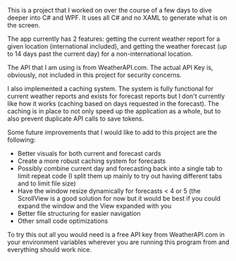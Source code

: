 This is a project that I worked on over the course of a few days to dive deeper into C# and WPF. It uses all C# and no XAML to generate what is on the screen.

The app currently has 2 features: getting the current weather report for a given location (international included), and getting the weather forecast (up to 14 days past the current day) for a non-international location.

The API that I am using is from WeatherAPI.com. The actual API Key is, obviously, not included in this project for security concerns.

I also implemented a caching system. The system is fully functional for current weather reports and exists for forecast reports but I don't currently like how it works (caching based on days requested in the forecast). The caching is in place to not only speed up the 
application as a whole, but to also prevent duplicate API calls to save tokens.

Some future improvements that I would like to add to this project are the following:
<ul>
  <li>Better visuals for both current and forecast cards</li>
  <li>Create a more robust caching system for forecasts</li>
  <li>Possibly combine current day and forecasting back into a single tab to limit repeat code (I split them up mainly to try out having different tabs and to limit file size)</li>
  <li>Have the window resize dynamically for forecasts < 4 or 5 (the ScrollView is a good solution for now but it would be best if you could expand the window and the View expanded with you</li>
  <li>Better file structuring for easier navigation</li>
  <li>Other small code optimizations</li>
</ul>

To try this out all you would need is a free API key from WeatherAPI.com in your environment variables wherever you are running this program from and everything should work nice.
